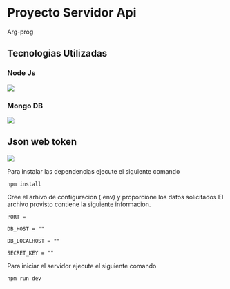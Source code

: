 # Proyecto Servidor Api 
 Arg-prog

## Tecnologias Utilizadas

### Node Js
![](https://miro.medium.com/v2/resize:fit:365/1*Jr3NFSKTfQWRUyjblBSKeg.png)

### Mongo DB

![](https://www.opc-router.de/wp-content/uploads/2021/03/mongodb_thumbnail.png)

## Json web token

![](https://encrypted-tbn0.gstatic.com/images?q=tbn:ANd9GcS9ds3QrIm5r5EOu7TOnlAQ4fbuFD0Gube9lB6Bdaju3N-1t0ZAULC6U4ltuPZveXRu6aM&usqp=CAU)

Para instalar las dependencias ejecute el siguiente comando
```
npm install
```


Cree el arhivo de configuracion (.env) y proporcione los datos solicitados
El archivo provisto contiene la siguiente informacion.
```
PORT = 

DB_HOST = ""

DB_LOCALHOST = ""

SECRET_KEY = ""
```

Para iniciar el servidor ejecute el siguiente comando

```
npm run dev
```